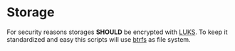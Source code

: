 # Storage
For security reasons storages **SHOULD** be encrypted with [LUKS](https://de.wikipedia.org/wiki/Dm-crypt#Erweiterung_mit_LUKS). To keep it standardized and easy this scripts will use [btrfs](https://de.wikipedia.org/wiki/Btrfs) as file system.
